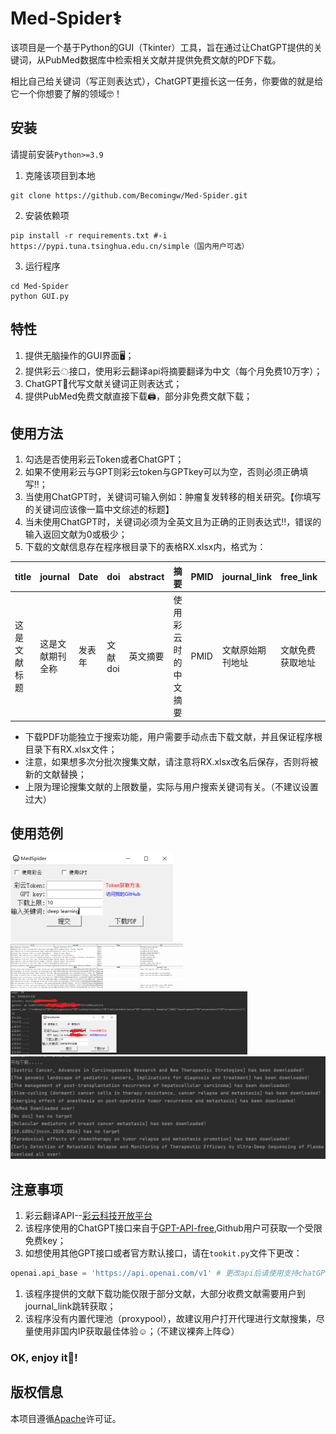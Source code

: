 # Med-Spider⚕

该项目是一个基于Python的GUI（Tkinter）工具，旨在通过让ChatGPT提供的关键词，从PubMed数据库中检索相关文献并提供免费文献的PDF下载。

相比自己给关键词（写正则表达式），ChatGPT更擅长这一任务，你要做的就是给它一个你想要了解的领域🤓！

## 安装

请提前安装``Python>=3.9``  

1. 克隆该项目到本地

```shell
git clone https://github.com/Becomingw/Med-Spider.git
```

2. 安装依赖项

```shell
pip install -r requirements.txt #-i https://pypi.tuna.tsinghua.edu.cn/simple（国内用户可选）
```

3. 运行程序

```shell
cd Med-Spider
python GUI.py
```

## 特性

1. 提供无脑操作的GUI界面🖥；
2. 提供彩云☁接口，使用彩云翻译api将摘要翻译为中文（每个月免费10万字）；
3. ChatGPT🤖代写文献关键词正则表达式；
4. 提供PubMed免费文献直接下载🖨，部分非免费文献下载；

## 使用方法

1. 勾选是否使用彩云Token或者ChatGPT；
2. 如果不使用彩云与GPT则彩云token与GPTkey可以为空，否则必须正确填写‼；
3. 当使用ChatGPT时，关键词可输入例如：肿瘤复发转移的相关研究。【你填写的关键词应该像一篇中文综述的标题】
4. 当未使用ChatGPT时，关键词必须为全英文且为正确的正则表达式‼，错误的输入返回文献为0或极少；
5. 下载的文献信息存在程序根目录下的表格RX.xlsx内，格式为：

| title        | journal          | Date   | doi     | abstract | 摘要                 | PMID | journal_link     | free_link        | download                         |
| ------------ | ---------------- | ------ | ------- | -------- | -------------------- | ---- | ---------------- | ---------------- | -------------------------------- |
| 这是文献标题 | 这是文献期刊全称 | 发表年 | 文献doi | 英文摘要 | 使用彩云时的中文摘要 | PMID | 文献原始期刊地址 | 文献免费获取地址 | 是否下载（1为已下载，0为未下载） |

- 下载PDF功能独立于搜索功能，用户需要手动点击下载文献，并且保证程序根目录下有RX.xlsx文件；
- 注意，如果想多次分批次搜集文献，请注意将RX.xlsx改名后保存，否则将被新的文献替换；
- 上限为理论搜集文献的上限数量，实际与用户搜索关键词有关。（不建议设置过大）

## 使用范例

<img src="fig\5.png" alt="5" style="zoom:50%;" />

<img src="fig\1.png" alt="1" style="zoom:27%;" />

<img src="fig\4.png" alt="4" style="zoom:37%;" />

<img src="fig\3.png" alt="3" style="zoom:50%;" />

## 注意事项

1. 彩云翻译API--[彩云科技开放平台](https://platform.caiyunapp.com/regist)
2. 该程序使用的ChatGPT接口来自于[GPT-API-free](https://github.com/chatanywhere/GPT_API_free),Github用户可获取一个受限免费key；
3. 如想使用其他GPT接口或者官方默认接口，请在``tookit.py``文件下更改：

```python
openai.api_base = 'https://api.openai.com/v1' # 更改api后请使用支持chatGPT的区域网络下使用本程序
```

1. 该程序提供的文献下载功能仅限于部分文献，大部分收费文献需要用户到journal_link跳转获取；
2. 该程序没有内置代理池（proxypool），故建议用户打开代理进行文献搜集，尽量使用非国内IP获取最佳体验☺；（不建议裸奔上阵😋）

### OK, enjoy it🥳!

## 版权信息

本项目遵循[Apache](https://github.com/Becomingw/Med-Spider/edit/main/LICENSE)许可证。

